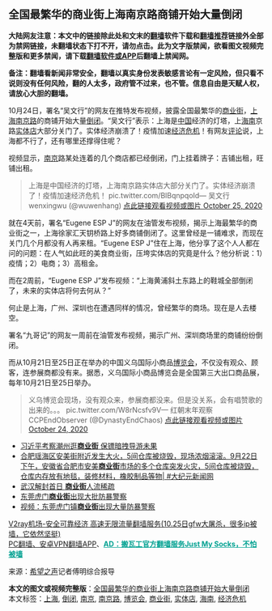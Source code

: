  <h2>全国最繁华的商业街上海南京路商铺开始大量倒闭</h2> <p class="notice"><b>大陆网友注意：本文中的链接除此处和文末的<a href="https://github.com/bannedbook/fanqiang" >翻墙</a>软件下载和<a href="https://github.com/killgcd/justmysocks/blob/master/README.md">翻墙推荐</a>链接外全部为禁网链接，未翻墙状态下打不开，请勿点击。此为文字版禁闻，欲看图文视频完整版和更多禁闻，请下载<a href="https://github.com/bannedbook/fanqiang">翻墙软件或APP</a>后翻墙上禁闻网。</p><p>备注：翻墙看新闻非常安全，翻墙以真实身份发表敏感言论有一定风险，但只看不说则没有任何风险，翻的人太多，政府管不过来，也不管。信息自由是天赋人权，请放心大胆的翻墙。</b></p>  <div class="entry"> <p id="conimg"></p> <p>10月24日，署名“吴文行”的网友在推特发布视频，披露全国最繁华的<a href="https://www.bannedbook.org/bnews/tag/%e5%95%86%e4%b8%9a%e8%a1%97/" class="st_tag internal_tag" rel="tag" title="标签 商业街 下的日志">商业街</a>，<a href="https://www.bannedbook.org/bnews/tag/%e4%b8%8a%e6%b5%b7/" class="st_tag internal_tag" rel="tag" title="标签 上海 下的日志">上海</a><a href="https://www.bannedbook.org/bnews/tag/%E5%8D%97%E4%BA%AC%E8%B7%AF/" class="st_tag internal_tag" rel="tag" title="标签 南京路 下的日志">南京路</a>的商铺开始大量<a href="https://www.bannedbook.org/bnews/tag/%E5%80%92%E9%97%AD/" class="st_tag internal_tag" rel="tag" title="标签 倒闭 下的日志">倒闭</a>。“吴文行”表示：上海是<span class='wp_keywordlink_affiliate'><a href="https://www.bannedbook.org/" title="中国" target="_blank">中国</a></span>经济的灯塔，上<a href="https://www.bannedbook.org/bnews/tag/%e6%b5%b7%e5%8d%97/" class="st_tag internal_tag" rel="tag" title="标签 海南 下的日志">海南</a>京路<a href="https://www.bannedbook.org/bnews/tag/%E5%AE%9E%E4%BD%93%E5%BA%97/" class="st_tag internal_tag" rel="tag" title="标签 实体店 下的日志">实体店</a>大部分关门了。实体经济崩溃了！疫情加速<a href="https://www.bannedbook.org/bnews/tag/%e7%bb%8f%e6%b5%8e%e5%8d%b1%e6%9c%ba/" class="st_tag internal_tag" rel="tag" title="标签 经济危机 下的日志">经济危机</a>！有网友<span class='wp_keywordlink_affiliate'><a href="https://www.bannedbook.org/bnews/comments/" title="新闻评论" target="_blank">评论</a></span>说，上海都不行了，还有哪里还撑得住呢？</p> <p>视频显示，<a href="https://www.bannedbook.org/bnews/tag/%e5%8d%97%e4%ba%ac/" class="st_tag internal_tag" rel="tag" title="标签 南京 下的日志">南京</a>路某处连着的几个商店都已经倒闭，门上挂着牌子：吉铺出租，旺铺出租。</p> <blockquote><p>上海是中国经济的灯塔，上海南京路实体店大部分关门了。实体经济崩溃了！疫情加速经济危机！ pic.twitter.com/BlBqnpqoId— 吴文行wenxingwu (@wuwenhang) <a href="https://twitter.com/wuwenhang/status/1320165951271170048?ref_src=twsrc%5Etfw">点此链接观看视频或图片 October 25, 2020</a></p> </blockquote> <p>就在4天前，署名“Eugene ESP J”的网友在油管发布视频，揭示上海最繁华的商业街之一，上海徐家汇天钥桥路上好多商铺倒闭了。这里曾经是一铺难求，而现在关门几个月都没有人再来租。“Eugene ESP J”住在上海，他分享了这个人人都在问的问题：在人气如此旺的美食商业街，压垮实体店的究竟是什么？他分析说：1）疫情；2）电商；3）高租金。</p> <p></p> <p></p> <p>而在2周前，“Eugene ESP J”发布视频：“上海黄浦斜土东路上的鞋城全部倒闭了，未来的实体店将何去何从？”</p>  <p></p> <p></p> <p>何止是上海，广州、深圳也在遭遇同样的情况，曾经繁华的商场。现在是人去楼空。</p> <p>署名“九哥记”的网友一周前在油管发布视频，揭示广州、深圳商场里的商铺纷纷倒闭。</p>  <p></p> <p></p> <p>而从10月21日至25日正在举办的中国义乌国际小商品<a href="https://www.bannedbook.org/bnews/tag/%e5%8d%9a%e8%a7%88%e4%bc%9a/" class="st_tag internal_tag" rel="tag" title="标签 博览会 下的日志">博览会</a>，不仅没有观众、顾客，连参展商都没有来。据悉，义乌国际小商品博览会是全国第三大出口商品展，每年10月21日至25日举办。</p> <blockquote><p>义乌博览会现场，没有观众来，参展商都没来。但是没关系，会有唱赞歌的出来的。。。 pic.twitter.com/W8rNcsfv9V— 红朝末年观察CCPEndObserver (@DynastyEndChaos) <a href="https://twitter.com/DynastyEndChaos/status/1320029801436958720?ref_src=twsrc%5Etfw">点此链接观看视频或图片 October 24, 2020</a></p> </blockquote> <ul class='op-related-articles' title='相关阅读'> <li><a href='https://www.bannedbook.org/bnews/cnnews/20201013/1412685.html' target='_blank'>习近平考察潮州逛<b>商业街</b> 保镖暗拽导游未果</a></li> <li><a href='https://www.bannedbook.org/bnews/bannedvideo/20200923/1401533.html' target='_blank'>合肥瑶海区安美街附近发生大火，5间仓库被烧毁，现场浓烟滚滚。9月22日下午，安徽省合肥市安美<b>商业街</b>市场的多个仓库突发火灾，5间仓库被烧毁，仓库内存放有地毯，装修材料，橡胶制品等物| #大纪元新闻网</a></li> <li><a href='https://www.bannedbook.org/bnews/cbnews/20200409/1309177.html' target='_blank'>武汉解封首日 <b>商业街</b>人流稀疏</a></li> <li><a href='https://www.bannedbook.org/bnews/cbnews/20200316/1294505.html' target='_blank'>东莞虎门<b>商业街</b>出现大批防暴警察</a></li> <li><a href='https://www.bannedbook.org/bnews/cbnews/20200315/1294103.html' target='_blank'>视频：东莞虎门镇<b>商业街</b>出现大量防暴警察</a></li> </ul> <p class="texttj"> <a href="https://www.bannedbook.org/forum23/topic22702.html" target="_blank">V2ray机场-安全可靠经济 高速无限流量翻墙服务(10.25日gfw大屠杀，很多ip被墙，它依然坚挺)</a><br/> <a href="https://github.com/bannedbook/fanqiang/wiki/%E7%A6%81%E9%97%BB%E7%BD%91%E5%AE%89%E5%8D%93%E7%BF%BB%E5%A2%99%E6%96%B0%E9%97%BBAPP" target="_blank">PC翻墙、安卓VPN翻墙APP</a>、<span onclick="window.open('https://github.com/killgcd/justmysocks/blob/master/README.md')" style="font-weight:bold;color:#00A191;cursor:pointer;text-decoration:underline;outline:none">AD：搬瓦工官方翻墙服务Just My Socks，不怕被墙</span></p><p> 来源：<span class='wp_keywordlink_affiliate'><a href="https://www.soundofhope.org" title="希望之声" target="_blank">希望之声</a></span>记者傅明综合报导 </p><a name='sharetosocial'></a>       <div><b>本文的图文或视频完整版</b>：<a href='https://www.bannedbook.org/bnews/finance/20201026/1420222.html'>全国最繁华的商业街上海南京路商铺开始大量倒闭</a></div>  </div><!--END ENTRY--> <div class="postfooter"> <div>本文标签：<a href="https://www.bannedbook.org/bnews/tag/%e4%b8%8a%e6%b5%b7/" rel="tag">上海</a>, <a href="https://www.bannedbook.org/bnews/tag/%E5%80%92%E9%97%AD/" rel="tag">倒闭</a>, <a href="https://www.bannedbook.org/bnews/tag/%e5%8d%97%e4%ba%ac/" rel="tag">南京</a>, <a href="https://www.bannedbook.org/bnews/tag/%E5%8D%97%E4%BA%AC%E8%B7%AF/" rel="tag">南京路</a>, <a href="https://www.bannedbook.org/bnews/tag/%e5%8d%9a%e8%a7%88%e4%bc%9a/" rel="tag">博览会</a>, <a href="https://www.bannedbook.org/bnews/tag/%e5%95%86%e4%b8%9a%e8%a1%97/" rel="tag">商业街</a>, <a href="https://www.bannedbook.org/bnews/tag/%E5%AE%9E%E4%BD%93%E5%BA%97/" rel="tag">实体店</a>, <a href="https://www.bannedbook.org/bnews/tag/%e6%b5%b7%e5%8d%97/" rel="tag">海南</a>, <a href="https://www.bannedbook.org/bnews/tag/%e7%bb%8f%e6%b5%8e%e5%8d%b1%e6%9c%ba/" rel="tag">经济危机</a></div>  </div><!--END POSTFOOTER--> 